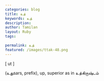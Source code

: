 ```yaml
---
categories: blog
title: உத்
keywords: உத்
description: 
author: Tamilan
layout: Ruby
tags: 
 
permalink: உத்
featured: /images/ttak-48.png
---
```

  
[ ut ]  
  
(உதுsars, prefix), up, superior as in உத்கிருஷ்டம்